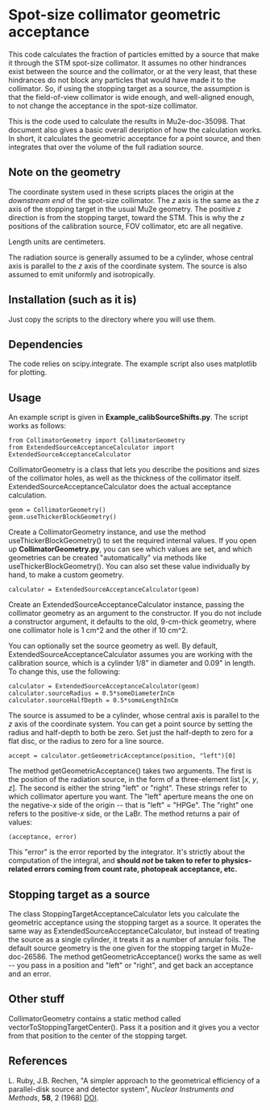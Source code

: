 # Spot-size collimator geometric acceptance

This code calculates the fraction of particles emitted by a source that make it through the STM spot-size collimator. It assumes no other hindrances exist between the source and the collimator, or at the very least, that these hindrances do not block any particles that would have made it to the collimator. So, if using the stopping target as a source, the assumption is that the field-of-view collimator is wide enough, and well-aligned enough, to not change the acceptance in the spot-size collimator.

This is the code used to calculate the results in Mu2e-doc-35098. That document also gives a basic overall desription of how the calculation works. In short, it calculates the geometric acceptance for a point source, and then integrates that over the volume of the full radiation source.

## Note on the geometry
The coordinate system used in these scripts places the origin at the *downstream end* of the spot-size collimator. The *z* axis is the same as the *z* axis of the stopping target in the usual Mu2e geometry. The positive *z* direction is from the stopping target, toward the STM. This is why the *z* positions of the calibration source, FOV collimator, etc are all negative.

Length units are centimeters.

The radiation source is generally assumed to be a cylinder, whose central axis is parallel to the *z* axis of the coordinate system. The source is also assumed to emit uniformly and isotropically.

## Installation (such as it is)
Just copy the scripts to the directory where you will use them. 

## Dependencies
The code relies on scipy.integrate. The example script also uses matplotlib for plotting.

## Usage

An example script is given in **Example_calibSourceShifts.py**. The script works as follows:

    from CollimatorGeometry import CollimatorGeometry
    from ExtendedSourceAcceptanceCalculator import ExtendedSourceAcceptanceCalculator

CollimatorGeometry is a class that lets you describe the positions and sizes of the collimator holes, as well as the thickness of the collimator itself. ExtendedSourceAcceptanceCalculator does the actual acceptance calculation.

    geom = CollimatorGeometry()
    geom.useThickerBlockGeometry()

Create a CollimatorGeometry instance, and use the method useThickerBlockGeometry() to set the required internal values. If you open up **CollimatorGeometry.py**, you can see which values are set, and which geometries can be created "automatically" via methods like useThickerBlockGeometry(). You can also set these value individually by hand, to make a custom geometry.

    calculator = ExtendedSourceAcceptanceCalculator(geom)

Create an ExtendedSourceAcceptanceCalculator instance, passing the collimator geometry as an argument to the constructor. If you do not include a constructor argument, it defaults to the old, 9-cm-thick geometry, where one collimator hole is 1 cm^2 and the other if 10 cm^2. 

You can optionally set the source geometry as well. By default, ExtendedSourceAcceptanceCalculator assumes you are working with the calibration source, which is a cylinder 1/8" in diameter and 0.09" in length. To change this, use the following:

    calculator = ExtendedSourceAcceptanceCalculator(geom)
    calculator.sourceRadius = 0.5*someDiameterInCm
    calculator.sourceHalfDepth = 0.5*someLengthInCm

The source is assumed to be a cylinder, whose central axis is parallel to the *z* axis of the coordinate system. You can get a point source by setting the radius and half-depth to both be zero. Set just the half-depth to zero for a flat disc, or the radius to zero for a line source.

    accept = calculator.getGeometricAcceptance(position, "left")[0]

The method getGeometricAcceptance() takes two arguments. The first is the position of the radiation source, in the form of a three-element list [*x*, *y*, *z*]. The second is either the string "left" or "right". These strings refer to which collimator aperture you want. The "left" aperture means the one on the negative-*x* side of the origin -- that is "left" = "HPGe". The "right" one refers to the positive-*x* side, or the LaBr. The method returns a pair of values:

    (acceptance, error)

This "error" is the error reported by the integrator. It's strictly about the computation of the integral, and **should *not* be taken to refer to physics-related errors coming from count rate, photopeak acceptance, etc.**

## Stopping target as a source
The class StoppingTargetAcceptanceCalculator lets you calculate the geometric acceptance using the stopping target as a source. It operates the same way as ExtendedSourceAcceptanceCalculator, but instead of treating the source as a single cylinder, it treats it as a number of annular foils. The default source geometry is the one given for the stopping target in Mu2e-doc-26586. The method getGeometricAcceptance() works the same as well -- you pass in a position and "left" or "right", and get back an acceptance and an error.

## Other stuff
CollimatorGeometry contains a static method called vectorToStoppingTargetCenter(). Pass it a position and it gives you a vector from that position to the center of the stopping target.

## References
L. Ruby, J.B. Rechen, "A simpler approach to the geometrical efficiency of a parallel-disk source and detector system", _Nuclear Instruments and Methods_, **58**, 2 (1968) [DOI](https://doi.org/10.1016/0029-554X(68)90491-6).
